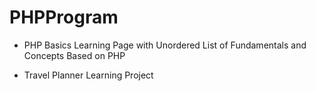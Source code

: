 # PHPProgram

* PHP Basics
  Learning Page with Unordered List of Fundamentals and Concepts Based on PHP

* Travel Planner
  Learning Project
